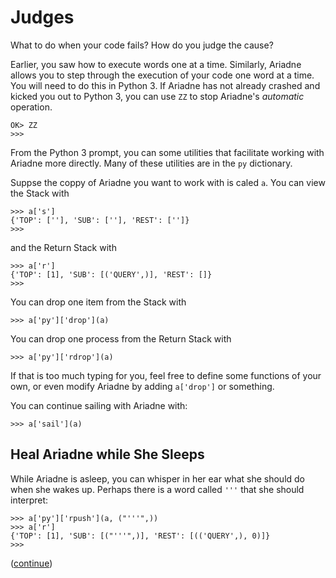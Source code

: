 # Judges

What to do when your code fails? How do you judge the cause?

Earlier, you saw how to execute words one at a time.
Similarly, Ariadne allows you to step through the execution of your code one word at a time.
You will need to do this in Python 3.
If Ariadne has not already crashed and kicked you out to Python 3, you can use `ZZ` to stop Ariadne's _automatic_ operation.

    OK> ZZ
    >>>
   
From the Python 3 prompt, you can some utilities that facilitate working with Ariadne more directly.
Many of these utilities are in the `py` dictionary.

Suppse the coppy of Ariadne you want to work with is caled `a`.
You can view the Stack with

    >>> a['s']
    {'TOP': [''], 'SUB': [''], 'REST': ['']}
    >>>
    
and the Return Stack with
    
    >>> a['r']
    {'TOP': [1], 'SUB': [('QUERY',)], 'REST': []}
    >>>
    
You can drop one item from the Stack with

    >>> a['py']['drop'](a)
    
You can drop one process from the Return Stack with

    >>> a['py']['rdrop'](a)
    
If that is too much typing for you, feel free to define some functions of your own, or even modify Ariadne by adding `a['drop']` or something.

You can continue sailing with Ariadne with:

    >>> a['sail'](a)

## Heal Ariadne while She Sleeps

While Ariadne is asleep, you can whisper in her ear what she should do when she wakes up.
Perhaps there is a word called `'''` that she should interpret:

    >>> a['py']['rpush'](a, ("'''",))
    >>> a['r']
    {'TOP': [1], 'SUB': [("'''",)], 'REST': [(('QUERY',), 0)]}
    >>>

([continue](https://github.com/dmparrishphd/Python4th/edit/master/2b/Tutorial/body8.md))
